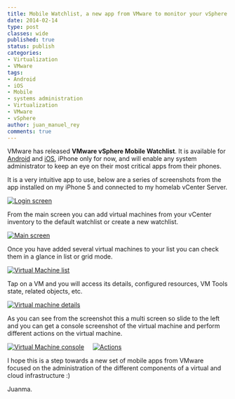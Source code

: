 ```yaml
---
title: Mobile Watchlist, a new app from VMware to monitor your vSphere virtual machines
date: 2014-02-14
type: post
classes: wide
published: true
status: publish
categories:
- Virtualization
- VMware
tags:
- Android
- iOS
- Mobile
- systems administration
- Virtualization
- VMware
- vSphere
author: juan_manuel_rey
comments: true
---
```


VMware has released **VMware vSphere Mobile Watchlist**. It is available for [Android](https://play.google.com/store/apps/details?id=com.vmware.beacon&hl=en) and [iOS](https://itunes.apple.com/us/app/vmware-vsphere-mobile-watchlist/id792869677?ls=1&mt=8), iPhone only for now, and will enable any system administrator to keep an eye on their most critical apps from their phones.

It is a very intuitive app to use, below are a series of screenshots from the app installed on my iPhone 5 and connected to my homelab vCenter Server.

[![](/assets/images/photo-14-02-14-18-38-42.png "Login screen")]({{site.url}}/assets/images/photo-14-02-14-18-38-42.png)

From the main screen you can add virtual machines from your vCenter inventory to the default watchlist or create a new watchlist.

[![](/assets/images/photo-14-02-14-18-42-16.png "Main screen")]({{site.url}}/assets/images/photo-14-02-14-18-42-16.png)

Once you have added several virtual machines to your list you can check them in a glance in list or grid mode.

[![](/assets/images/photo-14-02-14-18-56-36.png "Virtual Machine list")]({{site.url}}/assets/images/photo-14-02-14-18-56-36.png)

Tap on a VM and you will access its details, configured resources, VM Tools state, related objects, etc.

[![](/assets/images/photo-14-02-14-18-56-41.png "Virtual machine details")]({{site.url}}/assets/images/photo-14-02-14-18-56-41.png)

As you can see from the screenshot this a multi screen so slide to the left and you can get a console screenshot of the virtual machine and perform different actions on the virtual machine.

[![](/assets/images/photo-14-02-14-18-56-46.png "Virtual Machine console")]({{site.url}}/assets/images/photo-14-02-14-18-56-46.png)
   
[![](/assets/images/photo-14-02-14-18-56-49.png "Actions")]({{site.url}}/assets/images/photo-14-02-14-18-56-49.png)

I hope this is a step towards a new set of mobile apps from VMware focused on the administration of the different components of a virtual and cloud infrastructure :)

Juanma.
